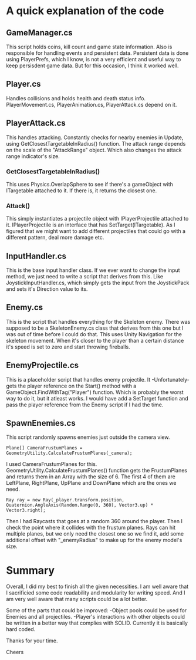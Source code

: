 # A quick explanation of the code

## GameManager.cs
This script holds coins, kill count and game state information.
Also is responsible for handling events and persistent data.
Persistent data is done using PlayerPrefs, which I know, is not a very efficient and useful way to keep persisdent game data. But for this occasion, I think it worked well.

## Player.cs
Handles collisions and holds health and death status info. PlayerMovement.cs, PlayerAnimation.cs, PlayerAttack.cs depend on it.

## PlayerAttack.cs
This handles attacking. Constantly checks for nearby enemies in Update, using GetClosestTargetableInRadius() function. The attack range depends on the scale of the "AttackRange" object.
Which also changes the attack range indicator's size.

### GetClosestTargetableInRadius() 
This uses Physics.OverlapSphere to see if there's a gameObject with ITargetable attached to it. If there is, it returns the closest one.

### Attack()
This simply instantiates a projectile object with IPlayerProjectile attached to it. 
IPlayerProjectile is an interface that has SetTarget(ITargetable). As I figured that we might want to add different projectiles that could go with a different pattern, deal more damage etc.

## InputHandler.cs
This is the base input handler class. If we ever want to change the input method, we just need to write a script that derives from this.
Like JoystickInputHandler.cs, which simply gets the input from the JoystickPack and sets it's Direction value to its.

## Enemy.cs
This is the script that handles everything for the Skeleton enemy. There was supposed to be a SkeletonEnemy.cs class that derives from this one but I was out of time before I could do that.
This uses Unity Navigation for the skeleton movement. When it's closer to the player than a certain distance it's speed is set to zero and start throwing fireballs.

## EnemyProjectile.cs
This is a placeholder script that handles enemy projectile. It -Unfortunately- gets the player reference on the Start() method with a GameObject.FindWithTag("Player") function.
Which is probably the worst way to do it, but it atleast works. I would have add a SetTarget function and pass the player reference from the Enemy script if I had the time.

## SpawnEnemies.cs
This script randomly spawns enemies just outside the camera view.
  
    Plane[] CameraFrustumPlanes = GeometryUtility.CalculateFrustumPlanes(_camera);
    
I used CameraFrustumPlanes for this. GeometryUtility.CalculateFrustumPlanes() function gets the FrustumPlanes and returns them in an Array with the size of 6.
The first 4 of them are LeftPlane, RightPlane, UpPlane and DownPlane which are the ones we need. 

    Ray ray = new Ray(_player.transform.position, Quaternion.AngleAxis(Random.Range(0, 360), Vector3.up) * Vector3.right);

Then I had Raycasts that goes at a random 360 around the player. Then I check the point where it collides with the frustum planes. 
Rays can hit multiple planes, but we only need the closest one so we find it, add some additional offset with "_enemyRadius" to make up for the enemy model's size. 

# Summary

Overall, I did my best to finish all the given necessities. I am well aware that I sacrificied some code readability and modularity for writing speed. And I am very well aware that
many scripts could be a lot better.

Some of the parts that could be improved:
-Object pools could be used for Enemies and all projectiles.
-Player's interactions with other objects could be written in a better way that complies with SOLID. Currently it is basically hard coded.


Thanks for your time. 

Cheers
